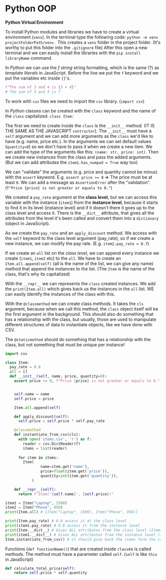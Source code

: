 <h1>Python OOP</h1>

**Python Virtual Environment**

To install Python modules and libraries we have to create a virtual environment (`venv`). In the terminal type the following code: `python -m venv projectFolderPath/venv` . This creates a `venv` folder in the project folder. (It's worthy to put this folder into the `.gitignore` file) After this open a new terminal and we can easily install the libraries with the `pip install libraryName` command.

In *Python* we can use the *f string* string formatting, which is the same (?) as *template literals* in JavaScript. Before the line we put the `f` keyword and we put the variables etc inside `{}`'s.
```py
f"The sum of 3 and 4 is {3 + 4}"
# The sum of 3 and 4 is 7
```
To work with `csv` files we need to import the `csv` library. (`import csv`)

In *Python* classes can be created with the `class` keyword and the name of the `class` capitalized.
`class Item:`

The first we need to create inside the `class` is the `__init__` method. (IT IS THE SAME AS THE JAVASCRIPT `contructor`). The `__init__` must have a `self` argument and we can add more arguments as the `class` we'd like to have (e.g. name, price etc.). In the arguments we can set default values (`quantity=0`) so we don't have to pass it when we create a new item. We can add the type of the arguments like this: `(name: str, price: int)`. Then we create new instances from the class and pass the added arguments. (But we can add attributes the `item1.has_numpad = True` way too)

We can "validate" the arguments (e.g. price and quantity cannot be minus) with the `assert` keyword. 
E.g. `assert price >= 0` => The price must be at least `0`. We can add a message as `AssertionError` after the "validation". (`f"Price {price} is not greater or equals to 0."`)

We created a `pay_rate` argument at the **class level**, but we can access this variable with the instance (`item1`) from the **instance level**, because it starts to find it in its level (instance level) and if it doesn't there it goes up to the class level and access it.
There is the `__dict__` attribute, that gives all the attributes from the level it's been called and convert them into a `dictionary` (object in JavaScript).

As we create the `pay_rate` and an `apply_discount` method. We access with the `self` keyword to the class level argument (pay_rate), so if we create a new instance, we can modify the pay rate. 
(E.g. `item2.pay_rate = 0.7`)

If we create an `all` list on the *class level*, we can append every instance we create (`item1`, `item2` etc) to the `all`. We have to create an `Item.all.append(self)` (all is the name of the list, we can give any name) method that append the instances to the list. (The `Item` is the name of the class, that's why its capitalized)

With the `__repr__` we can represents the `class` created instances. We add the `print(Item.all)` which gives back us the instances in the `all` list. WE can easily identify the instances of the class with this.

With the `@classmethod` we can create class methods. It takes the `cls` argument, because when we call this method, the `class` object itself will be the first argument in the background.
This should also do something that has a relationship with the class, but usually, those are used to manipulate different structures of data to instantiate objects, like we have done with CSV.

The `@staticmethod` should do something that has a relationship with the class, but not something that must be unique per instance!
```py
import csv

class Item:
  pay_rate = 0.8
  all = []
  def __init__(self, name, price, quantity=0):
    assert price >= 0, f"Price {price} is not greater or equals to 0."


    self.name = name
    self.price = price

    Item.all.append(self)

    def apply_discount(self):
      self.price = self.price * self.pay_rate

    @classmethod
    def instantiate_from_csv(cls):
      with open('items.csv', 'r') as f:
        reader = csv.DictReader(f)
        items = list(reader)
    
      for item in items:
        Item(
                name=item.get('name'),
                price=float(item.get('price')),
                quantity=int(item.get('quantity')),
            )

    def __repr__(self):
      return f"Item('{self.name}', {self.price})"

item1 = Item("Laptop", 1500)
item2 = Item("Phone", 950)
print(Item.all) # [Item("Laptop", 1500), Item("Phone", 950)]

print(Item.pay_rate) # 0.8 access it at the class level
print(item1.pay_rate) # 0.8 access it from the instance level
print(Item.__dict__) # Gives ALL attributes from the class level (Item)
print(item1.__dict__) # Gives ALL attributes from the instance level (item1)
Item.instantiate_from_csv() # it should gice back the items form the csv file, but for sume unknown reason it cannot convert the string into float/integer, because it thinks that there is not input data...
```

Functions (`def functionName()`) that are created inside `class`es is called *methods*. The method must have a parameter called `self`. (`self` is like `this` in JavaScript)
```py
def calculate_total_price(self):
    return self.price * self.quantity
```